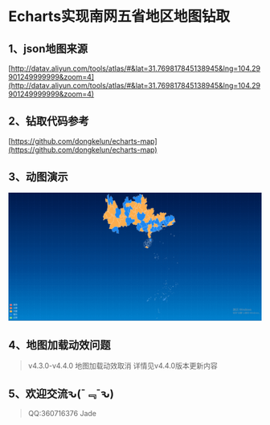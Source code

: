 # Echarts实现南网五省地区地图钻取

## 1、json地图来源
[http://datav.aliyun.com/tools/atlas/#&lat=31.769817845138945&lng=104.29901249999999&zoom=4](http://datav.aliyun.com/tools/atlas/#&lat=31.769817845138945&lng=104.29901249999999&zoom=4)

## 2、钻取代码参考
[https://github.com/dongkelun/echarts-map](https://github.com/dongkelun/echarts-map)

## 3、动图演示
<!-- more -->
![Image](https://github.com/JadeAgile/echarts-map-of-South-China-drill-down/blob/master/asset/images/demo.gif)

## 4、地图加载动效问题
 > v4.3.0-v4.4.0 地图加载动效取消 详情见v4.4.0版本更新内容

## 5、欢迎交流ԅ(¯﹃¯ԅ)
 > QQ:360716376 Jade